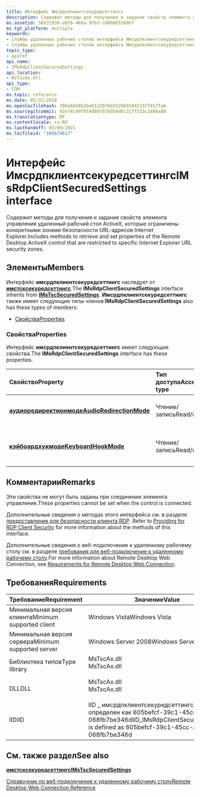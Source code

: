 ```yaml
---
title: Интерфейс Имсрдпклиентсекуредсеттингс
description: Содержит методы для получения и задания свойств элемента управления удаленный рабочий стол ActiveX, которые ограничены конкретными зонами безопасности URL-адресов Internet Explorer. | Интерфейс Имсрдпклиентсекуредсеттингс
ms.assetid: 56d3193d-a0fb-468a-9fb3-c080db5500b7
ms.tgt_platform: multiple
keywords:
- службы удаленных рабочих столов интерфейса Имсрдпклиентсекуредсеттингс
- Службы удаленных рабочих столов интерфейса Имсрдпклиентсекуредсеттингс, описание
topic_type:
- apiref
api_name:
- IMsRdpClientSecuredSettings
api_location:
- MsTscAx.dll
api_type:
- COM
ms.topic: reference
ms.date: 05/31/2018
ms.openlocfilehash: 396e6b58b2be0122076b5529b910423377417fa6
ms.sourcegitcommit: 92e74c99f8f4d097676959d0c317f533c2400a80
ms.translationtype: MT
ms.contentlocale: ru-RU
ms.lasthandoff: 03/09/2021
ms.locfileid: "105674617"
---
```

# <a name="imsrdpclientsecuredsettings-interface"></a><span data-ttu-id="e58d6-106">Интерфейс Имсрдпклиентсекуредсеттингс</span><span class="sxs-lookup"><span data-stu-id="e58d6-106">IMsRdpClientSecuredSettings interface</span></span>

<span data-ttu-id="e58d6-107">Содержит методы для получения и задания свойств элемента управления удаленный рабочий стол ActiveX, которые ограничены конкретными зонами безопасности URL-адресов Internet Explorer.</span><span class="sxs-lookup"><span data-stu-id="e58d6-107">Includes methods to retrieve and set properties of the Remote Desktop ActiveX control that are restricted to specific Internet Explorer URL security zones.</span></span>

## <a name="members"></a><span data-ttu-id="e58d6-108">Элементы</span><span class="sxs-lookup"><span data-stu-id="e58d6-108">Members</span></span>

<span data-ttu-id="e58d6-109">Интерфейс **имсрдпклиентсекуредсеттингс** наследует от [**имстсксекуредсеттингс**](imstscsecuredsettings-interface.md).</span><span class="sxs-lookup"><span data-stu-id="e58d6-109">The **IMsRdpClientSecuredSettings** interface inherits from [**IMsTscSecuredSettings**](imstscsecuredsettings-interface.md).</span></span> <span data-ttu-id="e58d6-110">**Имсрдпклиентсекуредсеттингс** также имеет следующие типы членов:</span><span class="sxs-lookup"><span data-stu-id="e58d6-110">**IMsRdpClientSecuredSettings** also has these types of members:</span></span>

-   [<span data-ttu-id="e58d6-111">Свойства</span><span class="sxs-lookup"><span data-stu-id="e58d6-111">Properties</span></span>](#properties)

### <a name="properties"></a><span data-ttu-id="e58d6-112">Свойства</span><span class="sxs-lookup"><span data-stu-id="e58d6-112">Properties</span></span>

<span data-ttu-id="e58d6-113">Интерфейс **имсрдпклиентсекуредсеттингс** имеет следующие свойства.</span><span class="sxs-lookup"><span data-stu-id="e58d6-113">The **IMsRdpClientSecuredSettings** interface has these properties.</span></span>



| <span data-ttu-id="e58d6-114">Свойство</span><span class="sxs-lookup"><span data-stu-id="e58d6-114">Property</span></span>                                                                                   | <span data-ttu-id="e58d6-115">Тип доступа</span><span class="sxs-lookup"><span data-stu-id="e58d6-115">Access type</span></span>           | <span data-ttu-id="e58d6-116">Описание</span><span class="sxs-lookup"><span data-stu-id="e58d6-116">Description</span></span>                                   |
|:-------------------------------------------------------------------------------------------|:----------------------|:----------------------------------------------|
| [<span data-ttu-id="e58d6-117">**аудиоредиректионмоде**</span><span class="sxs-lookup"><span data-stu-id="e58d6-117">**AudioRedirectionMode**</span></span>](imsrdpclientsecuredsettings-autoredirectionmode.md)<br/> | <span data-ttu-id="e58d6-118">Чтение/запись</span><span class="sxs-lookup"><span data-stu-id="e58d6-118">Read/write</span></span><br/> | <span data-ttu-id="e58d6-119">Параметры перенаправления звука.</span><span class="sxs-lookup"><span data-stu-id="e58d6-119">The audio redirection settings.</span></span><br/>    |
| [<span data-ttu-id="e58d6-120">**кэйбоардхукмоде**</span><span class="sxs-lookup"><span data-stu-id="e58d6-120">**KeyboardHookMode**</span></span>](imsrdpclientsecuredsettings-keyboardhookmode.md)<br/>        | <span data-ttu-id="e58d6-121">Чтение/запись</span><span class="sxs-lookup"><span data-stu-id="e58d6-121">Read/write</span></span><br/> | <span data-ttu-id="e58d6-122">Параметры перенаправления клавиатуры.</span><span class="sxs-lookup"><span data-stu-id="e58d6-122">The keyboard redirection settings.</span></span><br/> |



 

## <a name="remarks"></a><span data-ttu-id="e58d6-123">Комментарии</span><span class="sxs-lookup"><span data-stu-id="e58d6-123">Remarks</span></span>

<span data-ttu-id="e58d6-124">Эти свойства не могут быть заданы при соединении элемента управления.</span><span class="sxs-lookup"><span data-stu-id="e58d6-124">These properties cannot be set when the control is connected.</span></span>

<span data-ttu-id="e58d6-125">Дополнительные сведения о методах этого интерфейса см. в разделе [предоставление для безопасности клиента RDP](providing-for-rdp-client-security.md) .</span><span class="sxs-lookup"><span data-stu-id="e58d6-125">Refer to [Providing for RDP Client Security](providing-for-rdp-client-security.md) for more information about the methods of this interface.</span></span>

<span data-ttu-id="e58d6-126">Дополнительные сведения о веб-подключение к удаленному рабочему столу см. в разделе [требования для веб-подключение к удаленному рабочему столу](requirements-for-remote-desktop-web-connection.md).</span><span class="sxs-lookup"><span data-stu-id="e58d6-126">For more information about Remote Desktop Web Connection, see [Requirements for Remote Desktop Web Connection](requirements-for-remote-desktop-web-connection.md).</span></span>

## <a name="requirements"></a><span data-ttu-id="e58d6-127">Требования</span><span class="sxs-lookup"><span data-stu-id="e58d6-127">Requirements</span></span>



| <span data-ttu-id="e58d6-128">Требование</span><span class="sxs-lookup"><span data-stu-id="e58d6-128">Requirement</span></span> | <span data-ttu-id="e58d6-129">Значение</span><span class="sxs-lookup"><span data-stu-id="e58d6-129">Value</span></span> |
|-------------------------------------|------------------------------------------------------------------------------------------------|
| <span data-ttu-id="e58d6-130">Минимальная версия клиента</span><span class="sxs-lookup"><span data-stu-id="e58d6-130">Minimum supported client</span></span><br/> | <span data-ttu-id="e58d6-131">Windows Vista</span><span class="sxs-lookup"><span data-stu-id="e58d6-131">Windows Vista</span></span><br/>                                                                       |
| <span data-ttu-id="e58d6-132">Минимальная версия сервера</span><span class="sxs-lookup"><span data-stu-id="e58d6-132">Minimum supported server</span></span><br/> | <span data-ttu-id="e58d6-133">Windows Server 2008</span><span class="sxs-lookup"><span data-stu-id="e58d6-133">Windows Server 2008</span></span><br/>                                                                 |
| <span data-ttu-id="e58d6-134">Библиотека типов</span><span class="sxs-lookup"><span data-stu-id="e58d6-134">Type library</span></span><br/>             | <dl> <span data-ttu-id="e58d6-135"><dt>MsTscAx.dll</dt></span><span class="sxs-lookup"><span data-stu-id="e58d6-135"><dt>MsTscAx.dll</dt></span></span> </dl>         |
| <span data-ttu-id="e58d6-136">DLL</span><span class="sxs-lookup"><span data-stu-id="e58d6-136">DLL</span></span><br/>                      | <dl> <span data-ttu-id="e58d6-137"><dt>MsTscAx.dll</dt></span><span class="sxs-lookup"><span data-stu-id="e58d6-137"><dt>MsTscAx.dll</dt></span></span> </dl>         |
| <span data-ttu-id="e58d6-138">IID</span><span class="sxs-lookup"><span data-stu-id="e58d6-138">IID</span></span><br/>                      | <span data-ttu-id="e58d6-139">IID \_ имсрдпклиентсекуредсеттингс определен как 605befcf-39c1-45cc-A811-068fb7be346d</span><span class="sxs-lookup"><span data-stu-id="e58d6-139">IID\_IMsRdpClientSecuredSettings is defined as 605befcf-39c1-45cc-a811-068fb7be346d</span></span><br/> |



## <a name="see-also"></a><span data-ttu-id="e58d6-140">См. также раздел</span><span class="sxs-lookup"><span data-stu-id="e58d6-140">See also</span></span>

<dl> <dt>

[<span data-ttu-id="e58d6-141">**имстсксекуредсеттингс**</span><span class="sxs-lookup"><span data-stu-id="e58d6-141">**IMsTscSecuredSettings**</span></span>](imstscsecuredsettings-interface.md)
</dt> <dt>

[<span data-ttu-id="e58d6-142">Справочник по веб-подключение к удаленному рабочему столу</span><span class="sxs-lookup"><span data-stu-id="e58d6-142">Remote Desktop Web Connection Reference</span></span>](remote-desktop-web-connection-reference.md)
</dt> </dl>

 

 





